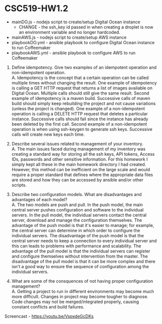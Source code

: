 # CSC519-HW1.2

* mainDO.js - nodejs script to create/setup Digital Ocean instance
	* CHANGE - the ssh_key id passed in when creating a droplet is now an environment variable and no longer hardcoded.
* mainAWS.js - nodejs script to create/setup AWS instance
* playbookDO.yml - ansible playbook to configure Digital Ocean instance to run Coffeemaker
* playbookAWS.yml - ansible playbook to configure AWS to run Coffeemaker

1. Define idempotency. Give two examples of an idempotent operation and non-idempotent operation.  
A. Idempotency is the concept that a certain operation can be called multiple times without changing the result.
   One example of idempotency is calling a GET HTTP request that returns a list of images available on Digital Ocean. Multiple
   calls should still give the same result. Second example of idempotency is a maven build. Successive calls of maven
   build should simply keep rebuilding the project and not cause variations (unless the project is changed).
   One example of a non-idempotent operation is calling a DELETE HTTP request that deletes a particular instance. Successive
   calls should fail since the instance has already been deleted by the first call. Second example of a non-idempotent
   operation is when using ssh-keygen to generate ssh keys. Successive calls will create new keys each time.

2. Describe several issues related to management of your inventory.  
A. The main issues faced during management of my inventory was creating a standard way for storing all the ssh keys, 
   API tokens, Access IDs, passwords and other sensitive information. For this homework I simply kept all these in the
   main homework directory I had created. However, this method can be inefficient on the large scale and would require
   a proper standard that defines where the appropriate data files are stored and how they can be accessed by ansible and/or
   other scripts.

3. Describe two configuration models. What are disadvantages and advantages of each model?  
A. The two models are push and pull. In the push model, the main central server pushes configuration and software to the 
   individual servers. In the pull model, the individual servers contact the central server, download and manage the
   configuration themselves. The advantage of the push model is that it's easier to manage; for example, the central server 
   can determine in which order to configure the individual servers. The disadvantage of the push model is that the central
   server needs to keep a connection to every individual server and this can leads to problems with performance and scalability.
   The advantage of the pull model is that the individual servers can register and configure themselves without intervention
   from the master. The disadvantage of the pull model is that it can be more complex and there isn't a good way to ensure
   the sequence of configuration among the individual servers. 

4. What are some of the consquences of not having proper configuration management?  
A. Getting a project to run in different environments may become much more difficult. Changes in project may become tougher
   to diagnose. Code changes may not be merged/integrated properly, causing constant conflicts and build failures. 

Screencast - https://youtu.be/VspxdeGcDKs
